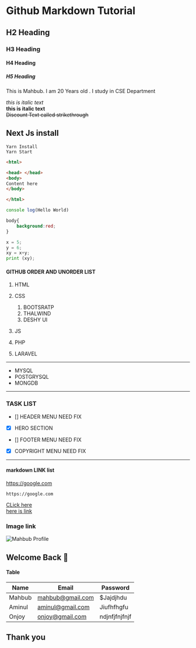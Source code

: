 <!-- Markdown Totorial-->
# Github Markdown Tutorial
## H2 Heading 
### H3 Heading
#### H4 Heading
##### H5 Heading
<p> This  is Mahbub. I am 20 Years old . I study in CSE Department </p>

_this is italic text_  
__this is italic text__  
~~Discount Text called strikethrough~~  
## Next Js install
`Yarn Install`  
`Yarn Start`  

```html
<html>

<head> </head>
<body>
Content here
</body>

</html>
````

```javascript
console log(Hello World)
```
```css
body{
    background:red;
}
````
```python
x = 5;
y = 6;
xy = x+y;
print (xy);
```
#### GITHUB ORDER AND UNORDER LIST 

1. HTML
1. CSS
    1. BOOTSRATP
    1. THALWIND
    1. DESHY UI

1. JS
1. PHP
1. LARAVEL  

---

- MYSQL
- POSTGRYSQL
- MONGDB
---



### TASK LIST
- [] HEADER MENU NEED FIX
- [X] HERO SECTION
- [] FOOTER MENU NEED FIX
- [X] COPYRIGHT MENU NEED FIX

---
#### markdown LINK list
[websitelink]: https://google.com  
https://google.com

`https://google.com`  

[CLick here](https://google.com)  
[here is link][websitelink]

### Image link  
![Mahbub Profile](https://www.google.com/logos/doodles/2024/paris-games-artistic-gymnastics-day-2-6753651837110526-law.gif)   
## Welcome Back 👋

#### Table   

| Name | Email | Password |
|----- | ----- | ------ |
| Mahbub | mahbub@gmail.com | $Jajdjhdu |
| Aminul | aminul@gmail.com | Jiufhfhgfu|
| Onjoy | onjoy@gmail.com | ndjnfjfnjfnjf |

## Thank you 
